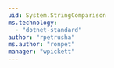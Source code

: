 ```yaml
---
uid: System.StringComparison
ms.technology: 
  - "dotnet-standard"
author: "rpetrusha"
ms.author: "ronpet"
manager: "wpickett"
---
```

